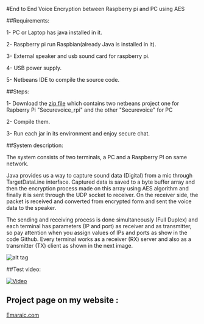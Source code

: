 #End to End Voice Encryption between Raspberry pi and PC using AES

##Requirements:

1- PC or Laptop has java installed in it.

2- Raspberry pi run Raspbian(already Java is installed in it).

3- External speaker and usb sound card for raspberry pi.

4- USB power supply.

5- Netbeans IDE to compile the source code.


##Steps:

1- Download the [zip file](https://github.com/emara-geek/secure-voice-chat/archive/master.zip)
which contains two netbeans project one for Rapberry Pi "Securevoice_rpi" and the other "Securevoice" for PC 
 
2- Compile them.

3- Run each jar in its environment and enjoy secure chat.

##System description: 

The system consists of two terminals, a PC and a Raspberry PI on same network.

Java provides us a way to capture sound data (Digital) from a mic through TargetDataLine interface. Captured data is saved to a byte buffer array and then the encryption process made on this array using AES algorithm and finally it is sent through the UDP socket to receiver. On the receiver side, the packet is received and converted from encrypted form and sent the voice data to the speaker.

The sending and receiving process is done simultaneously (Full Duplex) and each terminal has parameters (IP and port) as receiver and as transmitter, so pay attention when you assign values of IPs and ports as show in the code Github.
Every terminal works as a receiver (RX) server and also as a transmitter (TX) client as shown in the next image.  

![alt tag](https://s32.postimg.org/nqjhmr911/Screen_Shot_2016_08_04_at_12_03_35_PM.png)


##Test video:

[![Video](http://i.makeagif.com/media/8-04-2016/zOrEso.gif)](https://www.youtube.com/watch?v=LjOTGWgMYy0)

## Project page on my website :

[Emaraic.com](http://emaraic.com/blog/secure-voice-chat/)



